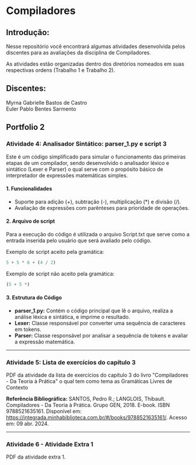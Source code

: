 ﻿# Compiladores

## Introdução:
Nesse repositório você encontrará algumas atividades desenvolvida pelos discentes para as avaliações da disciplina de Compiladores. 

As atividades estão organizadas dentro dos diretórios nomeados em suas respectivas ordens (Trabalho 1 e Trabalho 2).

## Discentes:
Myrna Gabrielle Bastos de Castro <br />
Euler Pablo Bentes Sarmento

## Portfolio 2
### Atividade 4: Analisador Sintático: parser_1.py e script 3 <br />
Este é um código simplificado para simular o funcionamento das primeiras etapas de um compilador, sendo desenvolvido o analisador léxico e sintático (Lexer e Parser) o qual serve com o propósito básico de interpretador de expressões matemáticas simples.

#### 1. Funcionalidades

- Suporte para adição (+), subtração (-), multiplicação (*) e divisão (/).
- Avaliação de expressões com parênteses para prioridade de operações.

#### 2. Arquivo de script

Para a execução do código é utilizada o arquivo Script.txt que serve como a entrada inserida pelo usuário que será avaliado pelo código.

Exemplo de script aceito pela gramática:
```python
5 + 5 * 6 + (4 / 2)
```

Exemplo de script não aceito pela gramática:
```python
(5 + 5 *)
```

#### 3. Estrutura do Código

- **parser_1.py:** Contém o código principal que lê o arquivo, realiza a análise léxica e sintática, e imprime o resultado.
- **Lexer:** Classe responsável por converter uma sequência de caracteres em tokens.
- **Parser:** Classe responsável por analisar a sequência de tokens e avaliar a expressão matemática.

---
### Atividade 5: Lista de exercícios do capítulo 3<br />

PDF da atividade da lista de exercícios do capítulo 3 do livro "Compiladores - Da Teoria à Prática" o qual tem como tema as Gramáticas Livres de Contexto

**Referência Bibliográfica:** SANTOS, Pedro R.; LANGLOIS, Thibault. Compiladores - Da Teoria à Prática. Grupo GEN, 2018. E-book. ISBN 9788521635161. Disponível em: https://integrada.minhabiblioteca.com.br/#/books/9788521635161/. Acesso em: 09 abr. 2024.

---
### Atividade 6 - Atividade Extra 1

PDF da atividade extra 1.
